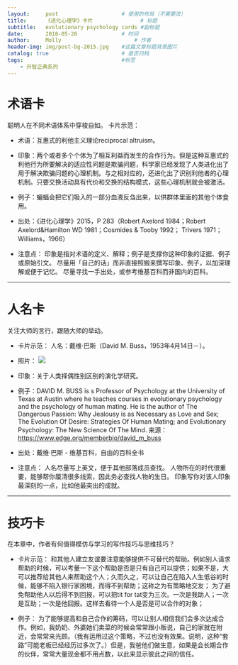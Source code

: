 ```yaml
---
layout:     post   				    # 使用的布局（不需要改）
title:      《进化心理学》卡片 				# 标题
subtitle:   evolutionary psychology cards #副标题
date:       2018-05-28 				# 时间
author:     Molly 						# 作者
header-img: img/post-bg-2015.jpg 	#这篇文章标题背景图片
catalog: true 						# 是否归档
tags:								#标签
    - 开智正典系列
---
```




# 术语卡

聪明人在不同术语体系中穿梭自如。
卡片示范：


- 术语：互惠式的利他主义理论reciprocal altruism。


- 印象：两个或者多个个体为了相互利益而发生的合作行为。但是这种互惠式的利他行为所要解决的适应性问题是欺骗问题，科学家已经发现了人类进化出了用于解决欺骗问题的心理机制。与之相对应的，还进化出了识别利他者的心理机制。只要交换活动具有代价和交换的结构模式，这些心理机制就会被激活。


- 例子：蝙蝠会把它们吸入的一部分血液反刍出来，以供群体里面的其他个体食用。


- 出处：《进化心理学》2015，P 283（Robert Axelord 1984；Robert Axelord&Hamilton WD 1981；Cosmides & Tooby 1992； Trivers 1971； Williams，1966）


- 注意点：
印象是指对术语的定义、解释；例子是支撑你这种印象的证据、例子或原始引文。
尽量用「自己的话」而非直接照搬来撰写印象、例子，以加深理解或便于记忆。
尽量寻找一手出处，或参考维基百科而非国内的百科。


***

# 人名卡

关注大师的言行，跟随大师的举动。


- 卡片示范：
人名：戴维·巴斯（David M. Buss，1953年4月14日－）。


- 照片：
![](https://i.loli.net/2018/06/01/5b10bc0360361.jpg)


- 印象：关于人类择偶性别区别的演化学研究。


- 例子：DAVID M. BUSS is s Professor of Psychology at the University of Texas at Austin where he teaches courses in evolutionary psychology and the psychology of human mating. He is the author of The Dangerous Passion: Why Jealousy is as Necessary as Love and Sex; The Evolution Of Desire: Strategies Of Human Mating; and Evolutionary Psychology: The New Science Of The Mind.
来源： https://www.edge.org/memberbio/david_m_buss


- 出处：戴维·巴斯 - 维基百科，自由的百科全书


- 注意点：
人名尽量写上英文，便于其他部落成员查找。
人物所在的时代很重要，能够帮你厘清很多线索，因此务必查找人物的生日。
印象写你对该人印象最深刻的一点，比如他最突出的成就。

***

# 技巧卡

在本章中，作者有何值得模仿与学习的写作技巧与思维技巧？
- 卡片示范：
和其他人建立友谊要注意能够提供不可替代的帮助。例如别人请求帮助的时候，可以考量一下这个帮助是否是只有自己可以提供；如果不是，大可以推荐给其他人来帮助这个人；久而久之，可以让自己在陷入人生低谷的时候，能够不陷入银行家困境，而得不到帮助；这称之为有策略地交友；
为了避免帮助他人以后得不到回报，可以把tit for tat变为三次。一次是我助人；一次是互助；一次是他回报。这样去看待一个人是否是可以合作的对象；


- 例子：
为了能够提高和自己合作的筹码，可以让别人相信我们会多次达成合作。例如，我奶奶、外婆她们卖菜的时候会常常跟小贩说，自己的家就在附近，会常常来光顾。（我有运用过这个策略，不过也没有效果。说明，这种“套路”可能老板已经经历过多次了。）但是，我爸他们做生意，如果是会长期合作的伙伴，常常大量现金都不用点数，以此来显示彼此之间的信任。
